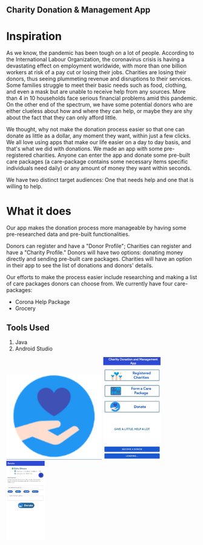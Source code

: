 
## Charity Donation & Management App
# Inspiration
As we know, the pandemic has been tough on a lot of people. According to the International Labour Organization, the coronavirus crisis is having a devastating effect on employment worldwide, with more than one billion workers at risk of a pay cut or losing their jobs. Charities are losing their donors, thus seeing plummeting revenue and disruptions to their services. Some families struggle to meet their basic needs such as food, clothing, and even a mask but are unable to receive help from any sources. More than 4 in 10 households face serious financial problems amid this pandemic. On the other end of the spectrum, we have some potential donors who are either clueless about how and where they can help, or maybe they are shy about the fact that they can only afford little.

We thought, why not make the donation process easier so that one can donate as little as a dollar, any moment they want, within just a few clicks. We all love using apps that make our life easier on a day to day basis, and that's what we did with donations. We made an app with some pre-registered charities. Anyone can enter the app and donate some pre-built care packages (a care-package contains some necessary items specific individuals need daily) or any amount of money they want within seconds.

We have two distinct target audiences: One that needs help and one that is willing to help.

# What it does
Our app makes the donation process more manageable by having some pre-researched data and pre-built functionalities.

Donors can register and have a "Donor Profile"; Charities can register and have a "Charity Profile." Donors will have two options: donating money directly and sending pre-built care packages. Charities will have an option in their app to see the list of donations and donors' details.

Our efforts to make the process easier include researching and making a list of care packages donors can choose from. We currently have four care-packages:

- Corona Help Package
- Grocery

## Tools Used
1. Java
2. Android Studio

<img src="https://github.com/PRANAV-SARAVANAN/Charity-Donation-and-Management-App/blob/main/logo.png?raw=true" width="50%"/>

<img src="https://github.com/PRANAV-SARAVANAN/Charity-Donation-and-Management-App/blob/main/assets/ss_home_scrn.jpg?raw=true" width="30%"/>


<img src="https://github.com/PRANAV-SARAVANAN/Charity-Donation-and-Management-App/blob/main/assets/ss_donate-money_scrn.jpg?raw=true" width="20%"/>

